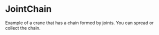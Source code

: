 # JointChain
Example of a crane that has a chain formed by joints. You can spread or collect the chain.
